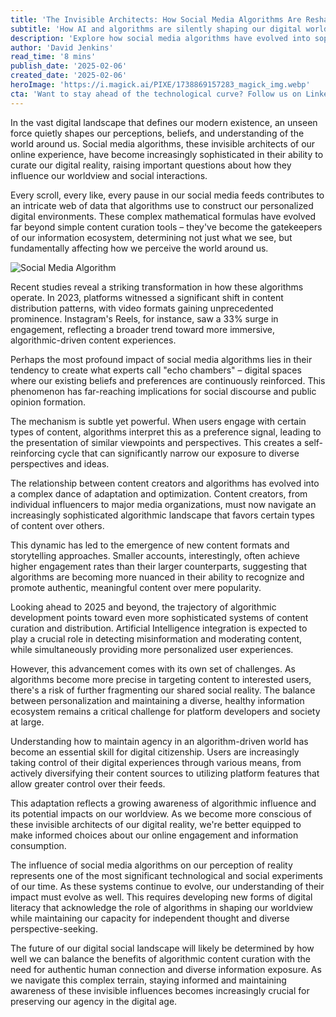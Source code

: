 ```yaml
---
title: 'The Invisible Architects: How Social Media Algorithms Are Reshaping Our Reality'
subtitle: 'How AI and algorithms are silently shaping our digital world view'
description: 'Explore how social media algorithms have evolved into sophisticated architects of our digital reality, shaping our perceptions and worldview. From echo chambers to AI-driven content curation, discover the profound impact these invisible forces have on our online experiences and what it means for the future of digital society.'
author: 'David Jenkins'
read_time: '8 mins'
publish_date: '2025-02-06'
created_date: '2025-02-06'
heroImage: 'https://i.magick.ai/PIXE/1738869157283_magick_img.webp'
cta: 'Want to stay ahead of the technological curve? Follow us on LinkedIn for daily insights into how AI and algorithms are reshaping our digital world. Join our community of forward-thinking professionals at MagickAI.'
---
```


In the vast digital landscape that defines our modern existence, an unseen force quietly shapes our perceptions, beliefs, and understanding of the world around us. Social media algorithms, these invisible architects of our online experience, have become increasingly sophisticated in their ability to curate our digital reality, raising important questions about how they influence our worldview and social interactions.

Every scroll, every like, every pause in our social media feeds contributes to an intricate web of data that algorithms use to construct our personalized digital environments. These complex mathematical formulas have evolved far beyond simple content curation tools – they've become the gatekeepers of our information ecosystem, determining not just what we see, but fundamentally affecting how we perceive the world around us.

![Social Media Algorithm](https://i.magick.ai/PIXE/1738869157283_magick_img.webp)

Recent studies reveal a striking transformation in how these algorithms operate. In 2023, platforms witnessed a significant shift in content distribution patterns, with video formats gaining unprecedented prominence. Instagram's Reels, for instance, saw a 33% surge in engagement, reflecting a broader trend toward more immersive, algorithmic-driven content experiences.

Perhaps the most profound impact of social media algorithms lies in their tendency to create what experts call "echo chambers" – digital spaces where our existing beliefs and preferences are continuously reinforced. This phenomenon has far-reaching implications for social discourse and public opinion formation.

The mechanism is subtle yet powerful. When users engage with certain types of content, algorithms interpret this as a preference signal, leading to the presentation of similar viewpoints and perspectives. This creates a self-reinforcing cycle that can significantly narrow our exposure to diverse perspectives and ideas.

The relationship between content creators and algorithms has evolved into a complex dance of adaptation and optimization. Content creators, from individual influencers to major media organizations, must now navigate an increasingly sophisticated algorithmic landscape that favors certain types of content over others.

This dynamic has led to the emergence of new content formats and storytelling approaches. Smaller accounts, interestingly, often achieve higher engagement rates than their larger counterparts, suggesting that algorithms are becoming more nuanced in their ability to recognize and promote authentic, meaningful content over mere popularity.

Looking ahead to 2025 and beyond, the trajectory of algorithmic development points toward even more sophisticated systems of content curation and distribution. Artificial Intelligence integration is expected to play a crucial role in detecting misinformation and moderating content, while simultaneously providing more personalized user experiences.

However, this advancement comes with its own set of challenges. As algorithms become more precise in targeting content to interested users, there's a risk of further fragmenting our shared social reality. The balance between personalization and maintaining a diverse, healthy information ecosystem remains a critical challenge for platform developers and society at large.

Understanding how to maintain agency in an algorithm-driven world has become an essential skill for digital citizenship. Users are increasingly taking control of their digital experiences through various means, from actively diversifying their content sources to utilizing platform features that allow greater control over their feeds.

This adaptation reflects a growing awareness of algorithmic influence and its potential impacts on our worldview. As we become more conscious of these invisible architects of our digital reality, we're better equipped to make informed choices about our online engagement and information consumption.

The influence of social media algorithms on our perception of reality represents one of the most significant technological and social experiments of our time. As these systems continue to evolve, our understanding of their impact must evolve as well. This requires developing new forms of digital literacy that acknowledge the role of algorithms in shaping our worldview while maintaining our capacity for independent thought and diverse perspective-seeking.

The future of our digital social landscape will likely be determined by how well we can balance the benefits of algorithmic content curation with the need for authentic human connection and diverse information exposure. As we navigate this complex terrain, staying informed and maintaining awareness of these invisible influences becomes increasingly crucial for preserving our agency in the digital age.